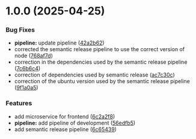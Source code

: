 # 1.0.0 (2025-04-25)


### Bug Fixes

* **pipeline:** update pipeline ([42a2b62](https://github.com/MicroTodoSuite/microservice-app-frontend/commit/42a2b62248f78f940de2b9383b95079e6fe71f40))
* corrected the semantic release pipeline to use the correct version of node ([768af7d](https://github.com/MicroTodoSuite/microservice-app-frontend/commit/768af7d17549b557fa400f6e29ba645a4f3a9797))
* correction in the dependencies used by the semantic release pipeline ([7c6b6c4](https://github.com/MicroTodoSuite/microservice-app-frontend/commit/7c6b6c4a345b69f20203cc33f00602e4090f1c01))
* correction of dependencies used by semantic release ([ac7c30c](https://github.com/MicroTodoSuite/microservice-app-frontend/commit/ac7c30c41d5bf79358be6c68c258c252b4b71647))
* correction of the ubuntu version used by the semantic release pipeline ([9f1a0a5](https://github.com/MicroTodoSuite/microservice-app-frontend/commit/9f1a0a57b2dc152f2ffa02d94b40101ebb150530))


### Features

* add microservice for frontend ([6c2a2f8](https://github.com/MicroTodoSuite/microservice-app-frontend/commit/6c2a2f8e964dad8530a7a7015849b1a90e281ab1))
* **pipeline:** add pipeline of development ([56edfb5](https://github.com/MicroTodoSuite/microservice-app-frontend/commit/56edfb558d8657213155e97d31f6498aa58f2721))
* add semantic release pipeline ([6c65439](https://github.com/MicroTodoSuite/microservice-app-frontend/commit/6c654393e368e8d3f497af12717b593ed4d64655))
